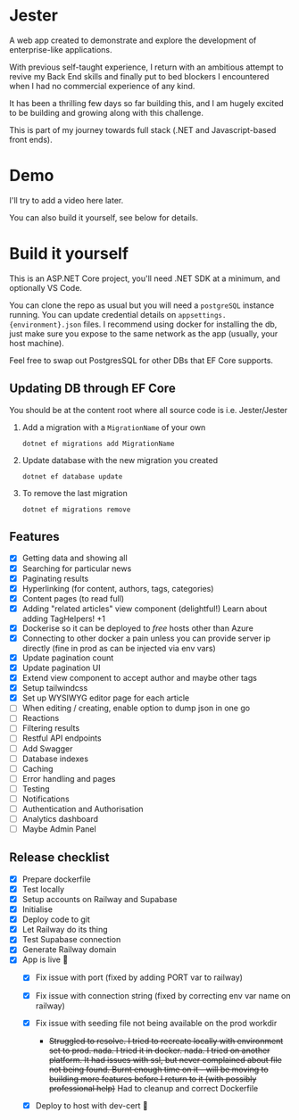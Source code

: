 # Jester

A web app created to demonstrate and explore the development of enterprise-like applications.

With previous self-taught experience, I return with an ambitious attempt to revive my Back End skills and finally put to bed blockers I encountered when I had no commercial experience of any kind.

It has been a thrilling few days so far building this, and I am hugely excited to be building and growing along with this challenge.

This is part of my journey towards full stack (.NET and Javascript-based front ends).

# Demo

I'll try to add a video here later.

<!-- [Watch this preview](./Demo/Demo%20(FE)%202024-05-26.mp4) -->

You can also build it yourself, see below for details.

# Build it yourself

This is an ASP.NET Core project, you'll need .NET SDK at a minimum, and optionally VS Code.

You can clone the repo as usual but you will need a `postgreSQL` instance running. You can update credential details on `appsettings.{environment}.json` files. I recommend using docker for installing the db, just make sure you expose to the same network as the app (usually, your host machine).

Feel free to swap out PostgresSQL for other DBs that EF Core supports.

## Updating DB through EF Core
You should be at the content root where all source code is i.e. Jester/Jester

1. Add a migration with a `MigrationName` of your own
    ```
    dotnet ef migrations add MigrationName
    ```
1. Update database with the new migration you created
    ```
    dotnet ef database update
    ```
1. To remove the last migration
    ```
    dotnet ef migrations remove
    ```

## Features

- [x] Getting data and showing all
- [x] Searching for particular news
- [x] Paginating results
- [x] Hyperlinking (for content, authors, tags, categories)
- [x] Content pages (to read full)
- [x] Adding "related articles" view component (delightful!) Learn about adding TagHelpers! +1
- [x] Dockerise so it can be deployed to _free_ hosts other than Azure
- [x] Connecting to other docker a pain unless you can provide server ip directly (fine in prod as can be injected via env vars)
- [x] Update pagination count
- [x] Update pagination UI
- [x] Extend view component to accept author and maybe other tags
- [x] Setup tailwindcss
- [x] Set up WYSIWYG editor page for each article
- [ ] When editing / creating, enable option to dump json in one go
- [ ] Reactions
- [ ] Filtering results
- [ ] Restful API endpoints
- [ ] Add Swagger
- [ ] Database indexes
- [ ] Caching
- [ ] Error handling and pages
- [ ] Testing
- [ ] Notifications
- [ ] Authentication and Authorisation
- [ ] Analytics dashboard
- [ ] Maybe Admin Panel

## Release checklist

- [x] Prepare dockerfile
- [x] Test locally
- [x] Setup accounts on Railway and Supabase
- [x] Initialise
- [x] Deploy code to git
- [x] Let Railway do its thing
- [x] Test Supabase connection
- [x] Generate Railway domain
- [x] App is live 🚀
    - [x] Fix issue with port (fixed by adding PORT var to railway)
    - [x] Fix issue with connection string (fixed by correcting env var name on railway)
    - [x] Fix issue with seeding file not being available on the prod workdir
        - ~~Struggled to resolve. I tried to recreate locally with environment set to prod. nada. I tried it in docker. nada. I tried on another platform. It had issues with ssl, but never complained about file not being found. Burnt enough time on it - will be moving to building more features before I return to it (with possibly professional help)~~ Had to cleanup and correct Dockerfile
    - [x] Deploy to host with dev-cert 🚀

